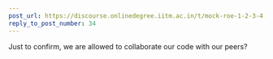 ```yaml
---
post_url: https://discourse.onlinedegree.iitm.ac.in/t/mock-roe-1-2-3-4-tds-jan-2025/168449/41
reply_to_post_number: 34
---
```

Just to confirm, we are allowed to collaborate our code with our peers?
